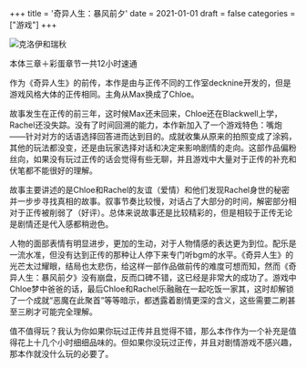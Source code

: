 +++
title = '奇异人生：暴风前夕'
date = 2021-01-01
draft = false
categories = ["游戏"]
+++

![克洛伊和瑞秋](https://cdn.jsdelivr.net/gh/aahowe/image@main/lisb1.jpeg)

本体三章＋彩蛋章节一共12小时速通

作为《奇异人生》的前传，本作是由与正传不同的工作室decknine开发的，但是游戏风格大体的正传相同。主角从Max换成了Chloe。

故事发生在正传的前三年，这时候Max还未回来，Chloe还在Blackwell上学，Rachel还没失踪。没有了时间回溯的能力，本作新加入了一个游戏特色：嘴炮——针对对方的话语选择回答进而达到目的。成就收集从原来的拍照变成了涂鸦，其他的玩法都没变，还是由玩家选择对话和决定来影响剧情的走向。这部作品偏粉丝向，如果没有玩过正传的话会觉得有些无聊，并且游戏中大量对于正传的补充和伏笔都不能很好的理解。

故事主要讲述的是Chloe和Rachel的友谊（爱情）和他们发现Rachel身世的秘密并一步步寻找真相的故事。叙事节奏比较慢，对话占了大部分的时间，解密部分相对于正传被削弱了（好评）。总体来说故事还是比较精彩的，但是相较于正传无论是剧情还是代入感都稍逊色。

人物的面部表情有明显进步，更加的生动，对于人物情感的表达更为到位。配乐是一流水准，但没有达到正传的那种让人停下来专门听bgm的水平。《奇异人生》的光芒太过耀眼，结局也太悲伤，给这样一部作品做前传的难度可想而知，然而《奇异人生：暴风前夕》没有崩盘，反而口碑不错，这已经是非常大的成功了。游戏中Chloe梦中爸爸的话，最后Chloe和Rachel乐融融在一起吃饭一家其，这时却解锁了一个成就“恶魔在此聚首”等等暗示，都透露着剧情更深的含义，这些需要二刷甚至三刷才可能完全理解。

值不值得玩？我认为你如果你玩过正传并且觉得不错，那么本作作为一个补充是值得花上十几个小时细细品味的。但如果你没玩过正传，并且对剧情游戏不感兴趣，那本作就没什么玩的必要了。

